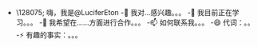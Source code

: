 - \128075; 嗨，我是@LuciferEton
 -👀 我对…感兴趣。。。
 -🌱 我目前正在学习。。。
 -💞️ 我希望在……方面进行合作。。。
 -📫 如何联系我。。。
 -😄 代词：。。
 -⚡ 有趣的事实：。。。

<!---
LuciferEton是一家✨ 特殊的✨ 因为它的`README.md`（此文件）出现在GitHub配置文件中。
您可以单击预览链接查看更改。
 ---&#62;
